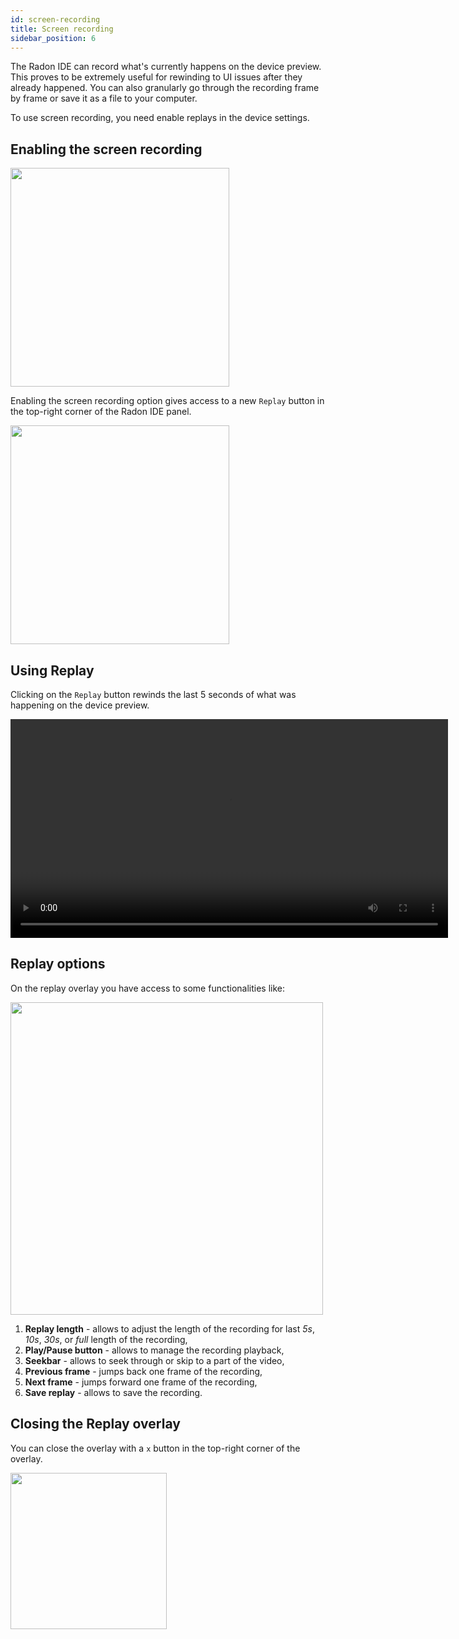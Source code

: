 ```yaml
---
id: screen-recording
title: Screen recording
sidebar_position: 6
---
```


The Radon IDE can record what's currently happens on the device preview. This proves to be extremely useful for rewinding to UI issues after they already happened. You can also granularly go through the recording frame by frame or save it as a file to your computer.

To use screen recording, you need enable replays in the device settings.

## Enabling the screen recording

<img width="350" src="/img/docs/ide_enable_replays.png" className="shadow-image" />

Enabling the screen recording option gives access to a new `Replay` button in the top-right corner of the Radon IDE panel.

<img width="350" src="/img/docs/ide_replays_enabled.png" className="shadow-image" />

## Using Replay

Clicking on the `Replay` button rewinds the last 5 seconds of what was happening on the device preview.

<video autoPlay loop width="700" controls className="shadow-image">
  <source src="/video/ide_screen_recording.mp4" type="video/mp4"/>
</video>

## Replay options

On the replay overlay you have access to some functionalities like:

<img width="500" src="/img/docs/ide_screen_recording.png" className="shadow-image" />

1. **Replay length** - allows to adjust the length of the recording for last _5s_, _10s_, _30s_, or _full_ length of the recording,
2. **Play/Pause button** - allows to manage the recording playback,
3. **Seekbar** - allows to seek through or skip to a part of the video,
4. **Previous frame** - jumps back one frame of the recording,
5. **Next frame** - jumps forward one frame of the recording,
6. **Save replay** - allows to save the recording.

## Closing the Replay overlay

You can close the overlay with a `x` button in the top-right corner of the overlay.

<img width="250" src="/img/docs/ide_close_overlay.png" className="shadow-image" />
